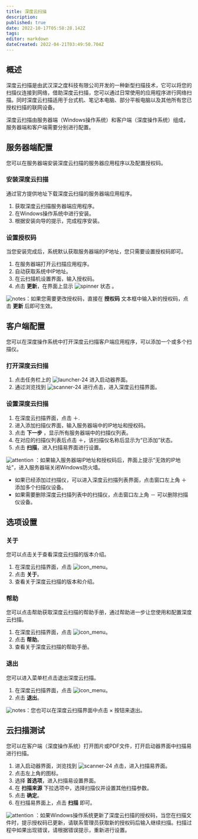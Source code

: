```yaml
---
title: 深度云扫描
description: 
published: true
date: 2022-10-17T05:58:28.142Z
tags: 
editor: markdown
dateCreated: 2022-04-21T03:49:50.704Z
---
```


## 概述

深度云扫描是由武汉深之度科技有限公司开发的一种新型扫描技术，它可以将您的扫描仪连接到网络，借助深度云扫描，您可以通过日常使用的应用程序进行网络扫描。同时深度云扫描适用于台式机、笔记本电脑、部分平板电脑以及其他所有您已授权扫描的联网设备。

深度云扫描由服务器端（Windows操作系统）和客户端（深度操作系统）组成，服务器端和客户端需要分别进行配置。

## 服务器端配置

您可以在服务器端安装深度云扫描的服务器应用程序以及配置授权码。

### 安装深度云扫描

通过官方提供地址下载深度云扫描的服务器端应用程序。

1. 获取深度云扫描服务器端应用程序。
2. 在Windows操作系统中进行安装。
3. 根据安装向导的提示，完成程序安装。

### 设置授权码

当您安装完成后，系统默认获取服务器端的IP地址，您只需要设置授权码即可。

1. 在服务器端打开云扫描应用程序。
2. 自动获取系统中IP地址。
3. 在云扫描机设置界面，输入授权码。
4. 点击 **更新**，在界面上显示 ![spinner](/images/e/ec/Icon_spinner.png) 状态 。

![notes](/images/5/51/Notes.png)：如果您需要更改授权码，直接在 **授权码** 文本框中输入新的授权码，点击 **更新** 后即可生效。

## 客户端配置

您可以在深度操作系统中打开深度云扫描客户端应用程序，可以添加一个或多个扫描仪。

### 打开深度云扫描

1. 点击任务栏上的 ![launcher-24](/images/1/18/Launcher_icon.png) 进入启动器界面。
2. 通过浏览找到 ![scanner-24](/images/7/73/Scanner-24.png) 进行点击，进入深度云扫描界面。

### 设置深度云扫描

1. 在深度云扫描界面，点击 ＋.
2. 进入添加扫描仪界面，输入服务器端中的IP地址和授权码。
3. 点击 **下一步** ，显示所有服务器端中的扫描仪列表。
4. 在对应的扫描仪列表后点击 ＋，该扫描仪名称后显示为“已添加”状态。
5. 点击 **扫描**，进入扫描易界面进行设置。

![attention](/images/c/c7/Attention.png) ：如果输入服务器端IP地址和授权码后，界面上提示“无效的IP地址”，进入服务器端关闭Windows防火墙。

- 如果已经添加过扫描仪，可以进入深度云扫描列表界面，点击窗口左上角 ＋ 添加多个扫描仪设备。
- 如果需要删除深度云扫描列表中的扫描仪，点击窗口左上角 － 可以删除扫描仪设备。

## 选项设置

### 关于

您可以点击关于查看深度云扫描的版本介绍。

1. 在深度云扫描界面，点击 ![icon_menu](/images/4/44/Icon_menu.png)。
2. 点击 **关于**。
3. 查看关于深度云扫描的版本和介绍。

### 帮助

您可以点击帮助获取深度云扫描的帮助手册，通过帮助进一步让您使用和配置深度云扫描。

1. 在深度云扫描界面，点击 ![icon_menu](/images/4/44/Icon_menu.png)。
2. 点击 **帮助**。
3. 查看关于深度云扫描的帮助手册。

### 退出

您可以进入菜单栏点击退出深度云扫描。

1. 在深度云扫描界面，点击 ![icon_menu](/images/4/44/Icon_menu.png)。
2. 点击 **退出**。

![notes](/images/5/51/Notes.png)：您也可以在深度云扫描界面中点击 × 按钮来退出。

## 云扫描测试

您可以在客户端（深度操作系统）打开图片或PDF文件，打开启动器界面中扫描易进行扫描。

1. 进入启动器界面，浏览找到 ![scanner-24](/images/7/73/Scanner-24.png) 点击，进入扫描易界面。
2. 点击左上角的图标。
3. 选择 **首选项**，进入扫描易设置界面。
4. 在 **扫描来源** 下拉选项中，选择扫描仪并设置其他扫描参数。
5. 点击 **确定**。
6. 在扫描易界面上，点击 **扫描** 即可。

![attention](/images/c/c7/Attention.png) ：如果Windows操作系统更新了深度云扫描的授权码，当您在扫描文件时，提示授权码已更新，请联系管理员获取新的授权码后输入继续扫描。扫描过程中如果出现错误，请根据错误提示，重新进行设置。
